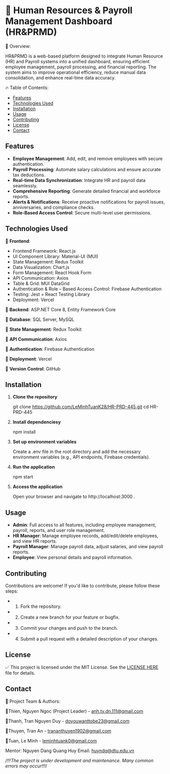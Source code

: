 # 🏢 Human Resources & Payroll Management Dashboard (HR&PRMD)

🎯 Overview:

HR&PRMD is a web-based platform designed to integrate Human Resource (HR) and Payroll systems into a unified dashboard, ensuring efficient employee management, payroll processing, and financial reporting. The system aims to improve operational efficiency, reduce manual data consolidation, and enhance real-time data accuracy.

🔥 Table of Contents:

- [Features](#features)
- [Technologies Used](#technologies-used)
- [Installation](#installation)
- [Usage](#usage)
- [Contributing](#contributing)
- [License](#license)
- [Contact](#contact)

## Features

- **Employee Management**: Add, edit, and remove employees with secure authentication.
- **Payroll Processing**: Automate salary calculations and ensure accurate tax deductions.
- **Real-time Data Synchronization**: Integrate HR and payroll data seamlessly.
- **Comprehensive Reporting**: Generate detailed financial and workforce reports.
- **Alerts & Notifications**: Receive proactive notifications for payroll issues, anniversaries, and compliance checks.
- **Role-Based Access Control**: Secure multi-level user permissions.

## Technologies Used

🚀 **Frontend**:

- Frontend Framework: React.js
- UI Component Library: Material-UI (MUI)
- State Management: Redux Toolkit
- Data Visualization: Chart.js
- Form Management: React Hook Form
- API Communication: Axios
- Table & Grid: MUI DataGrid
- Authentication & Role – Based Access Control: Firebase Authentication
- Testing: Jest + React Testing Library
- Deployment: Vercel

🚀 **Backend**: ASP.NET Core 8, Entity Framework Core

🚀 **Database**: SQL Server, MySQL

🚀 **State Management**: Redux Toolkit

🚀 **API Communication**: Axios

🚀 **Authentication**: Firebase Authentication

🚀 **Deployment**: Vercel

🚀 **Version Control**: GitHub

## Installation

1. **Clone the repository**

   git clone https://github.com/LeMinhTuanK28/HR-PRD-445.git
   cd HR-PRD-445

2. **Install dependenciesy**

   npm install

3. **Set up environment variables**

   Create a .env file in the root directory and add the necessary environment variables (e.g., API endpoints, Firebase credentials).

4. **Run the application**

   npm start

5. **Access the application**

   Open your browser and navigate to http://localhost:3000 .

## Usage

- **Admin**: Full access to all features, including employee management, payroll, reports, and user role management.
- **HR Manager**: Manage employee records, add/edit/delete employees, and view HR reports.
- **Payroll Manager**: Manage payroll data, adjust salaries, and view payroll reports.
- **Employee**: View personal details and payroll information.

## Contributing

Contributions are welcome! If you'd like to contribute, please follow these steps:

- 1. Fork the repository.
- 2. Create a new branch for your feature or bugfix.
- 3. Commit your changes and push to the branch.
- 4. Submit a pull request with a detailed description of your changes.

## License

✅ This project is licensed under the MIT License. See the [LICENSE HERE](LICENSE) file for details.

## Contact

📌 Project Team & Authors:

🔹Thien, Nguyen Ngoc (Project Leader) - anh.ty.dn.111@gmail.com

🔹Thanh, Tran Nguyen Duy - doyouwanttobe23@gmail.com

🔹Thuyen, Tran An - trananthuyen1902@gmail.com

🔹Tuan, Le Minh - leminhtuank0@gmail.com

Mentor: Nguyen Dang Quang Huy
Email: huyndq@dtu.edu.vn

/_!!!The project is under development and maintenance. Many common errors may occur!!!_/
